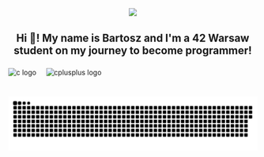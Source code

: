 <div align="center">
  <img height="500" src="https://media0.giphy.com/media/v1.Y2lkPTc5MGI3NjExeGgzbzU1Nml5cWJybTlvemgyNHZuNnFocXhjem04eTdqNmdpZHNqZyZlcD12MV9pbnRlcm5hbF9naWZfYnlfaWQmY3Q9Zw/6ib6KPmkeAjDTxMxij/giphy.webp"  />
</div>

###

<h2 align="center">Hi 👋! My name is Bartosz and I'm a 42 Warsaw student on my journey to become programmer!</h2>

###

<div align="left">
  <img src="https://cdn.jsdelivr.net/gh/devicons/devicon/icons/c/c-original.svg" height="30" alt="c logo"  />
  <img width="12" />
  <img src="https://cdn.jsdelivr.net/gh/devicons/devicon/icons/cplusplus/cplusplus-original.svg" height="30" alt="cplusplus logo"  />
</div>

###

<br clear="both">

<img src="https://raw.githubusercontent.com/bkaleta/bkaleta/output/snake.svg" alt="Snake animation" />

###
